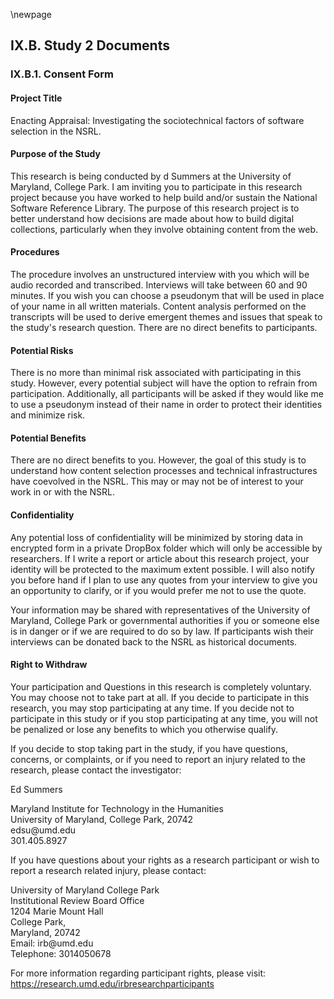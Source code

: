 \newpage

## IX.B. Study 2 Documents

### IX.B.1. Consent Form

#### Project Title

Enacting Appraisal: Investigating the sociotechnical factors of software selection in the NSRL.

#### Purpose of the Study

This research is being conducted by d Summers at the University of Maryland, College Park. I am inviting you to participate in this research project because you have worked to help build and/or sustain the National Software Reference Library.  The purpose of this research project is to better understand how decisions are made about how to build digital collections, particularly when they involve obtaining content from the web.

#### Procedures

The procedure involves an unstructured interview with you which will be audio recorded and transcribed.  Interviews will take between 60 and 90 minutes. If you wish you can choose a pseudonym that will be used in place of your name in all written materials.  Content analysis performed on the transcripts will be used to derive emergent themes and issues that speak to the study's research question. There are no direct benefits to participants.

#### Potential Risks

There is no more than minimal risk associated with participating in this study. However, every potential subject will have the option to refrain from participation.  Additionally, all participants will be asked if they would like me to use a pseudonym instead of their name in order to protect their identities and minimize risk.

#### Potential Benefits

There are no direct benefits to you. However, the goal of this study is to understand how content selection processes and technical infrastructures have coevolved in the NSRL. This may or may not be of interest to your work in or with the NSRL.

#### Confidentiality

Any potential loss of confidentiality will be minimized by storing data in encrypted form in a private DropBox folder which will only be accessible by researchers. If I write a report or article about this research project, your identity will be protected to the maximum extent possible. I will also notify you before hand if I plan to use any quotes from your interview to give you an opportunity to clarify, or if you would prefer me not to use the quote. 

Your information may be shared with representatives of the University of Maryland, College Park or governmental authorities if you or someone else is in danger or if we are required to do so by law. If participants wish their interviews can be donated back to the NSRL as historical documents.

#### Right to Withdraw

Your participation and Questions in this research is completely voluntary. You may choose not to take part at all. If you decide to participate in this research, you may stop participating at any time. If you decide not to participate in this study or if you stop participating at any time, you will not be penalized or lose any benefits to which you 
 otherwise qualify.
 
If you decide to stop taking part in the study, if you have questions, concerns, or complaints, or if you need to report an injury related to the research, please contact the investigator:

Ed Summers
 
Maryland Institute for Technology in the Humanities  
University of Maryland, College Park, 20742  
edsu\@umd.edu  
301.405.8927

If you have questions about your rights as a research participant or wish to report a research related injury, please contact:
 
University of Maryland College Park  
Institutional Review Board Office  
1204 Marie Mount Hall  
College Park,  
Maryland, 20742  
Email: irb\@umd.edu  
Telephone: 3014050678 
 
For more information regarding participant rights, please visit:
https://research.umd.edu/irbresearchparticipants

